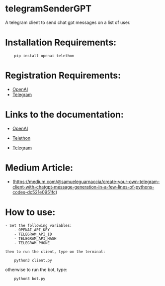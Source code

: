 # telegramSenderGPT
A telegram client to send chat gpt messages on a list of user. 

# Installation Requirements:

```
    pip install openai telethon 
```
# Registration Requirements:
- [OpenAI](https://beta.openai.com/)
- [Telegram](https://my.telegram.org/auth)

# Links to the documentation:

- [OpenAI](https://beta.openai.com/docs/api-reference/introduction)
- [Telethon](https://docs.telethon.dev/en/latest/)

- [Telegram](https://core.telegram.org/api)

# Medium Article:
- (https://medium.com/@samueleguarnaccia/create-your-own-telegram-client-with-chatgpt-message-generation-in-a-few-lines-of-pythons-codes-dc521e0951fc)

# How to use:
    - Set the following variables:
        - OPENAI_API_KEY
        - TELEGRAM_API_ID
        - TELEGRAM_API_HASH
        - TELEGRAM_PHONE
    
    then to run the client, type on the terminal:
    
```
    python3 client.py
```
otherwise to run the bot, type:

```
    python3 bot.py
```
